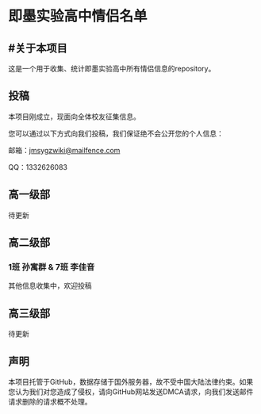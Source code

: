 # 即墨实验高中情侣名单

## #关于本项目
这是一个用于收集、统计即墨实验高中所有情侣信息的repository。

## 投稿
本项目刚成立，现面向全体校友征集信息。

您可以通过以下方式向我们投稿，我们保证绝不会公开您的个人信息：

邮箱：jmsygzwiki@mailfence.com

QQ：1332626083

## 高一级部

待更新

## 高二级部

### 1班 孙寓群 & 7班 李佳音

其他信息收集中，欢迎投稿

## 高三级部

待更新

## 声明

本项目托管于GitHub，数据存储于国外服务器，故不受中国大陆法律约束。如果您认为我们对您造成了侵权，请向GitHub网站发送DMCA请求，向我们发送邮件请求删除的请求概不处理。
